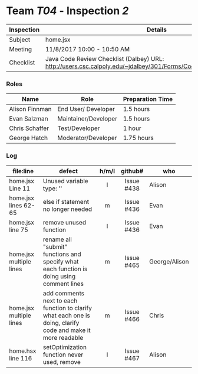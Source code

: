 # Team *T04* - Inspection *2*
 
Inspection | Details
----- | -----
Subject | home.jsx 
Meeting | 11/8/2017 10:00 - 10:50 AM
Checklist | 	Java Code Review Checklist (Dalbey) URL: http://users.csc.calpoly.edu/~jdalbey/301/Forms/CodeReviewChecklistJava.pdf

### Roles
Name | Role | Preparation Time
---- | ---- | ----
Alison Finnman| End User/ Developer| 1.5 hours
Evan Salzman| Maintainer/Developer | 1.5 hours 
Chris Schaffer| Test/Developer| 1 hour
George Hatch| Moderator/Developer | 1.75 hours 

### Log
file:line | defect | h/m/l | github# | who
--- | --- |:---:|:---:| ---
home.jsx Line 11 | Unused variable type: '' | l | Issue #438 | Alison
home.jsx lines 62-65 | else if statement no longer needed | m | Issue #436 | Evan
home.jsx line 75 | remove unused function | l | Issue #436 | Evan
home.jsx multiple lines | rename all "submit" functions and specify what each function is doing using comment lines | m | Issue #465 | George/Alison
home.jsx multiple lines | add comments next to each function to clarify what each one is doing, clarify code and make it more readable | m | Issue #466 | Chris
home.hsx line 116 | setOptimization function never used, remove | l | Issue #467 | Alison 
